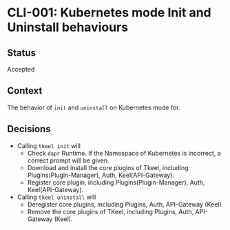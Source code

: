 # CLI-001: Kubernetes mode Init and Uninstall behaviours

## Status
Accepted

## Context
The behavior of `init` and `uninstall` on Kubernetes mode for. 

## Decisions

* Calling `tkeel init` will
  * Check `dapr` Runtime. If the Namespace of Kubernetes is incorrect, a correct prompt will be given.
  * Download and install the core plugins of Tkeel, including Plugins(Plugin-Manager), Auth, Keel(API-Gateway).
  * Register core plugin, including Plugins(Plugin-Manager), Auth, Keel(API-Gateway).
* Calling `tkeel uninstall` will
  * Deregister core plugins, including Plugins, Auth, API-Gateway (Keel).
  * Remove the core plugins of TKeel, including Plugins, Auth, API-Gateway (Keel).

